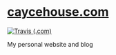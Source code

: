 # [caycehouse.com](https://caycehouse.com/)

 [![Travis (.com)](https://img.shields.io/travis/com/caycehouse/caycehouse.com.svg)](https://travis-ci.com/caycehouse/caycehouse.com)

My personal website and blog

